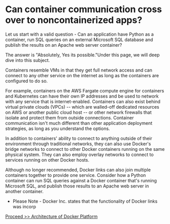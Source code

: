 # Can container communication cross over to noncontainerized apps?

Let us start with a valid question - Can an application have Python as a container, run SQL queries on an external Microsoft SQL database and publish the results on an Apache web server container? 

The answer is "Absolutely, Yes its possible."Under this page, we will deep dive into this subject.

Containers resemble VMs in that they get full network access and can connect to any other service on the internet as long as the containers are configured to do so.

For example, containers on the AWS Fargate compute engine for containers and Kubernetes can have their own IP addresses and be used to network with any service that is internet-enabled. Containers can also exist behind virtual private clouds (VPCs) -- which are walled-off dedicated resources on AWS or another public cloud host -- or other network firewalls that isolate and protect them from outside connections. Container communication isn't much different than other application deployment strategies, as long as you understand the options.

In addition to containers' ability to connect to anything outside of their environment through traditional networks, they can also use Docker's bridge networks to connect to other Docker containers running on the same physical system. They can also employ overlay networks to connect to services running on other Docker hosts.

Although no longer recommended, Docker links can also join multiple containers together to provide one service. Consider how a Python container can run SQL queries against a Docker container that's running Microsoft SQL, and publish those results to an Apache web server in another container.

* Please Note - Docker Inc. states that the functionality of Docker links was incorp


[Proceed >> Architecture of Docker Platform](https://github.com/collabnix/dockerlabs/blob/master/beginners/architecture-of-docker.md)
